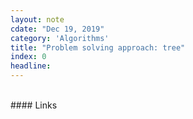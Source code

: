 ```yaml
---
layout: note
cdate: "Dec 19, 2019"
category: 'Algorithms'
title: "Problem solving approach: tree"
index: 0
headline: 
---
```



<br>
#### Links
